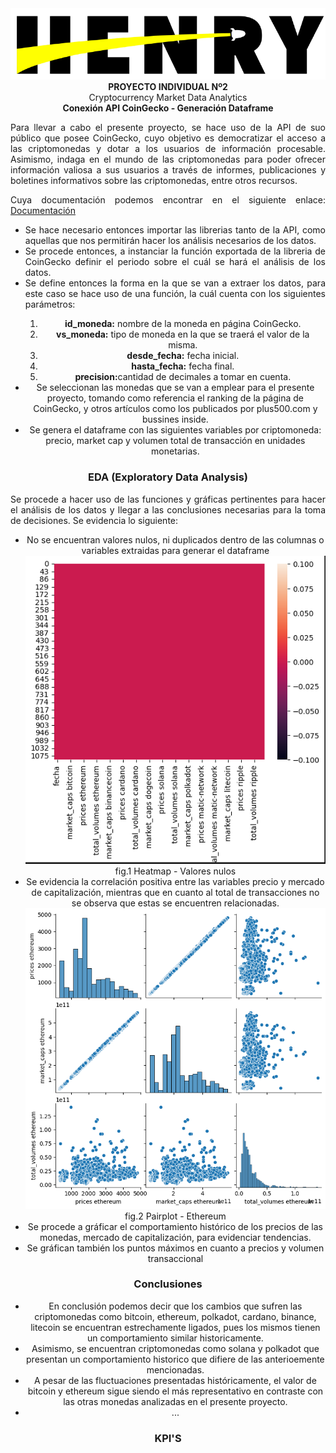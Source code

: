 
<center><img src='Imagenes/logo henry.PNG'></cente


            
<h1 style="color:blueviolet"><center><strong>PROYECTO INDIVIDUAL Nº2</strong></center></h
           
<h2 style="color:black"><center>Cryptocurrency Market Data Analytics</center></h
    
<h3><strong>Conexión API CoinGecko - Generación Dataframe</strong></h3>

<p style="text-align: justify;">Para llevar a cabo el presente proyecto, se hace uso de la API de suo público que posee
CoinGecko, cuyo  objetivo es democratizar el acceso a las criptomonedas y dotar a los usuarios de información procesable. Asimismo,
indaga en el mundo de las criptomonedas para poder ofrecer información valiosa a sus usuarios a través de informes, publicaciones y boletines informativos sobre las criptomonedas, entre otros recursos.
</p>

<p style="text-align: justify;">Cuya documentación podemos encontrar en el siguiente enlace: <a href="https://www.coingecko.com/en/api/documentation">Documentación</a></p>

<ul>
<li style="text-align: justify;"> Se hace necesario entonces importar las librerias tanto de la API, como aquellas que nos permitirán hacer los análisis necesarios de los datos.</li>

<li style="text-align: justify;">Se procede entonces, a instanciar la función exportada de la libreria de CoinGecko
 definir el periodo sobre el cuál se hará el análisis de los datos.</li>

<li style="text-align: justify;"> Se define entonces la forma en la que se van a extraer los datos, para este caso se hace uso de una función, la cuál cuenta con los siguientes parámetros:</li>
<ol>
<li><strong>id_moneda:</strong> nombre de la moneda en página CoinGecko.</li>
<li><strong>vs_moneda:</strong> tipo de moneda en la que se traerá el valor de la misma.</li>
<li><strong>desde_fecha:</strong> fecha inicial.</li>
<li><strong>hasta_fecha:</strong> fecha final.</li>
<li><strong>precision:</strong>cantidad de decimales a tomar en cuenta.</li>

</ol>
<li>Se seleccionan las monedas que se van a emplear para el presente proyecto,
tomando como referencia el ranking de la página de CoinGecko, y otros artículos como los publicados por plus500.com y bussines inside.
</li>
<li>Se genera el dataframe con las siguientes variables por criptomoneda: precio, market cap y volumen total de transacción en unidades monetarias.</li>
</ul>
    
<h3><strong>EDA (Exploratory Data Analysis)</strong></h3>

<p style="text-align: justify;">Se procede a hacer uso de las funciones y gráficas pertinentes para hacer el análisis de los datos y llegar a las conclusiones necesarias para la toma de decisiones. Se evidencia lo siguiente:
</p>

<ul>
<li>No se encuentran valores nulos, ni duplicados dentro de las columnas o variables extraidas para generar el dataframe</li>
<center><img src="Imagenes/heatmap-nulos.PNG"></center>
<footer><center>fig.1 Heatmap - Valores nulos</center></footer>

<li>Se evidencia la correlación positiva entre las variables precio y mercado de capitalización, mientras que en cuanto al total de transacciones no se observa que estas se encuentren relacionadas.</li>
<center><img src="Imagenes/pairplot.png"></center>
<footer><center>fig.2 Pairplot - Ethereum</center></footer>

<li>Se procede a gráficar el comportamiento histórico de los precios de las monedas, mercado de capitalización, para evidenciar tendencias.</li>

<li>Se gráfican también los puntos máximos en cuanto a precios y volumen transaccional</li>
</ul>
    
<h3><strong>Conclusiones</strong></h3>

<ul>
<li>En conclusión podemos decir que los cambios que sufren las criptomonedas como bitcoin, ethereum, polkadot, cardano, binance, litecoin se encuentran estrechamente ligados, pues los mismos tienen un comportamiento similar historicamente.</li>

<li>Asimismo, se encuentran criptomonedas como solana y polkadot que presentan un comportamiento historico que difiere de las anterioemente mencionadas.</li>
            
<li>A pesar de las fluctuaciones presentadas históricamente, el valor de bitcoin y ethereum sigue siendo el más representativo en contraste con las otras monedas analizadas en el presente proyecto.</li>
            
<li>...</li>
</ul>
    

<h3><strong>KPI'S</strong></h3>
